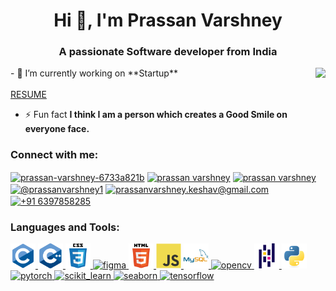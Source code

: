 <h1 align="center">Hi 👋, I'm Prassan Varshney</h1>
<h3 align="center">A passionate Software developer from India</h3>
<img align="right" src="https://tse4.mm.bing.net/th?id=OIP.qEXauZgMPs04uiP6AY2wEAHaEo&pid=Api&P=0&h=220">
- 🔭 I’m currently working on **Startup**
<br><br><a href="https://drive.google.com/file/d/1hRJ9HLW6wr2PKjggsXMw0uzhaqo_eBOY/view?usp=sharing">RESUME</a>

- ⚡ Fun fact **I think I am a person which creates a Good Smile on everyone face.**
<h3 align="left">Connect with me:</h3>
<p align="left">
<a href="https://linkedin.com/in/prassan-varshney-6733a821b" target="blank"><img align="center" src="https://tse4.mm.bing.net/th?id=OIP.Ff1a2zx1DnGg5rppyqq-XwHaHa&pid=Api&P=0&h=220" alt="prassan-varshney-6733a821b" height="30" width="40" /></a>
<a href="https://fb.com/prassan varshney" target="blank"><img align="center" src="https://tse4.mm.bing.net/th?id=OIP.mmCO2-AXWi1669LXzTPs_AHaFm&pid=Api&P=0&h=220" alt="prassan varshney" height="30" width="40" /></a>
<a href="https://instagram.com/prassan varshney" target="blank"><img align="center" src="https://tse1.mm.bing.net/th?id=OIP.c13aaIgKOFzozFvk88X81gHaHZ&pid=Api&P=0&h=220" alt="prassan varshney" height="30" width="40" /></a>
<a href="https://www.hackerrank.com/@prassanvarshney1" target="blank"><img align="center" src="https://1.bp.blogspot.com/-mJ2YP9rzBjg/XvwLXDqZ3XI/AAAAAAAAKfM/kq8Y6bvq-LUCWFxch1YVHVXnOj3foFWvACK4BGAsYHg/w1200-h630-p-k-no-nu/HackerRank_Icon-1000px.png" alt="@prassanvarshney1" height="30" width="40" /></a>
  <a href="mailto:prassanvarshney.keshav@gmail.com" target="blank"><img align="center" src="https://tse1.mm.bing.net/th?id=OIP.TW21b-CFGudjWw39HNhqcgHaEK&pid=Api&P=0&h=220" alt="prassanvarshney.keshav@gmail.com" height="30" width="40" /></a>
  <a href="tel:+916397858285" target="blank"><image align="center" src="https://tse4.mm.bing.net/th?id=OIP.8h5n4SPr1AG508smEwcULQHaHa&pid=Api&P=0&h=220" alt="+91 6397858285" height="30" width="40" /></a>
</p>

<h3 align="left">Languages and Tools:</h3>
<p align="left"> <a href="https://www.cprogramming.com/" target="_blank" rel="noreferrer"> <img src="https://raw.githubusercontent.com/devicons/devicon/master/icons/c/c-original.svg" alt="c" width="40" height="40"/> </a> <a href="https://www.w3schools.com/cpp/" target="_blank" rel="noreferrer"> <img src="https://raw.githubusercontent.com/devicons/devicon/master/icons/cplusplus/cplusplus-original.svg" alt="cplusplus" width="40" height="40"/> </a> <a href="https://www.w3schools.com/css/" target="_blank" rel="noreferrer"> <img src="https://raw.githubusercontent.com/devicons/devicon/master/icons/css3/css3-original-wordmark.svg" alt="css3" width="40" height="40"/> </a> <a href="https://www.figma.com/" target="_blank" rel="noreferrer"> <img src="https://www.vectorlogo.zone/logos/figma/figma-icon.svg" alt="figma" width="40" height="40"/> </a> <a href="https://www.w3.org/html/" target="_blank" rel="noreferrer"> <img src="https://raw.githubusercontent.com/devicons/devicon/master/icons/html5/html5-original-wordmark.svg" alt="html5" width="40" height="40"/> </a> <a href="https://developer.mozilla.org/en-US/docs/Web/JavaScript" target="_blank" rel="noreferrer"> <img src="https://raw.githubusercontent.com/devicons/devicon/master/icons/javascript/javascript-original.svg" alt="javascript" width="40" height="40"/> </a> <a href="https://www.mysql.com/" target="_blank" rel="noreferrer"> <img src="https://raw.githubusercontent.com/devicons/devicon/master/icons/mysql/mysql-original-wordmark.svg" alt="mysql" width="40" height="40"/> </a> <a href="https://opencv.org/" target="_blank" rel="noreferrer"> <img src="https://www.vectorlogo.zone/logos/opencv/opencv-icon.svg" alt="opencv" width="40" height="40"/> </a> <a href="https://pandas.pydata.org/" target="_blank" rel="noreferrer"> <img src="https://raw.githubusercontent.com/devicons/devicon/2ae2a900d2f041da66e950e4d48052658d850630/icons/pandas/pandas-original.svg" alt="pandas" width="40" height="40"/> </a> <a href="https://www.python.org" target="_blank" rel="noreferrer"> <img src="https://raw.githubusercontent.com/devicons/devicon/master/icons/python/python-original.svg" alt="python" width="40" height="40"/> </a> <a href="https://pytorch.org/" target="_blank" rel="noreferrer"> <img src="https://www.vectorlogo.zone/logos/pytorch/pytorch-icon.svg" alt="pytorch" width="40" height="40"/> </a> <a href="https://scikit-learn.org/" target="_blank" rel="noreferrer"> <img src="https://upload.wikimedia.org/wikipedia/commons/0/05/Scikit_learn_logo_small.svg" alt="scikit_learn" width="40" height="40"/> </a> <a href="https://seaborn.pydata.org/" target="_blank" rel="noreferrer"> <img src="https://seaborn.pydata.org/_images/logo-mark-lightbg.svg" alt="seaborn" width="40" height="40"/> </a> <a href="https://www.tensorflow.org" target="_blank" rel="noreferrer"> <img src="https://www.vectorlogo.zone/logos/tensorflow/tensorflow-icon.svg" alt="tensorflow" width="40" height="40"/> </a> </p>

